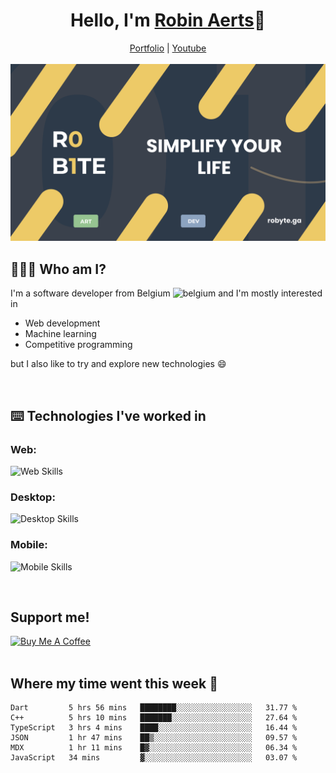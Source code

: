 <h1 align="center">Hello, I'm <a href="https://robyte.ga" target="_blank">Robin Aerts</a>🙌</h1>

<div align="center">
  <a target="_blank" href="https://robyte.ga">Portfolio</a>
  |
  <a target="_blank" href="https://www.youtube.com/channel/UCo98-m_pFHFvA_0AjzqhZeA">Youtube</a>
</div>
<br/>

<div align="center">
<img src="https://github.com/robinaerts/robinaerts/blob/main/assets/banner.png?raw=true"/>
</div>
  
## 🤷🏼‍♂️ Who am I?
I'm a software developer from Belgium ![belgium](https://github.com/yammadev/flag-icons/blob/master/png/BE.png) and I'm mostly interested in

- Web development
- Machine learning
- Competitive programming

 but I also like to try and explore new technologies :smile:
 
<br/>

## ⌨️ Technologies I've worked in
### Web:

![Web Skills](https://skills.thijs.gg/icons?i=html,css,js,react,next,firebase,mongo,nodejs&theme=light)

### Desktop:

![Desktop Skills](https://skills.thijs.gg/icons?i=cpp,cs,python)

### Mobile:

![Mobile Skills](https://skills.thijs.gg/icons?i=dart,flutter)


<br/>

## Support me!

<a href="https://www.buymeacoffee.com/robinaerts" target="_blank"><img src="https://cdn.buymeacoffee.com/buttons/v2/default-yellow.png" alt="Buy Me A Coffee" style="height: 60px !important;width: 217px !important;" ></a>
<br/>
<br/>

## Where my time went this week 🦜

<!--START_SECTION:waka-->

```text
Dart         5 hrs 56 mins   ████████░░░░░░░░░░░░░░░░░   31.77 %
C++          5 hrs 10 mins   ███████░░░░░░░░░░░░░░░░░░   27.64 %
TypeScript   3 hrs 4 mins    ████░░░░░░░░░░░░░░░░░░░░░   16.44 %
JSON         1 hr 47 mins    ██▒░░░░░░░░░░░░░░░░░░░░░░   09.57 %
MDX          1 hr 11 mins    █▓░░░░░░░░░░░░░░░░░░░░░░░   06.34 %
JavaScript   34 mins         ▓░░░░░░░░░░░░░░░░░░░░░░░░   03.07 %
```

<!--END_SECTION:waka-->
